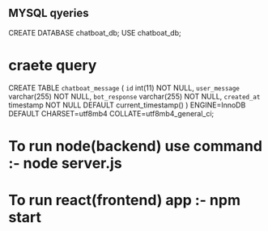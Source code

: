 ## MYSQL qyeries
CREATE DATABASE chatboat_db;
USE chatboat_db;

# craete query
CREATE TABLE `chatboat_message` (
  `id` int(11) NOT NULL,
  `user_message` varchar(255) NOT NULL,
  `bot_response` varchar(255) NOT NULL,
  `created_at` timestamp NOT NULL DEFAULT current_timestamp()
) ENGINE=InnoDB DEFAULT CHARSET=utf8mb4 COLLATE=utf8mb4_general_ci;

# To run node(backend)  use command :- node server.js
# To run react(frontend) app :- npm start

